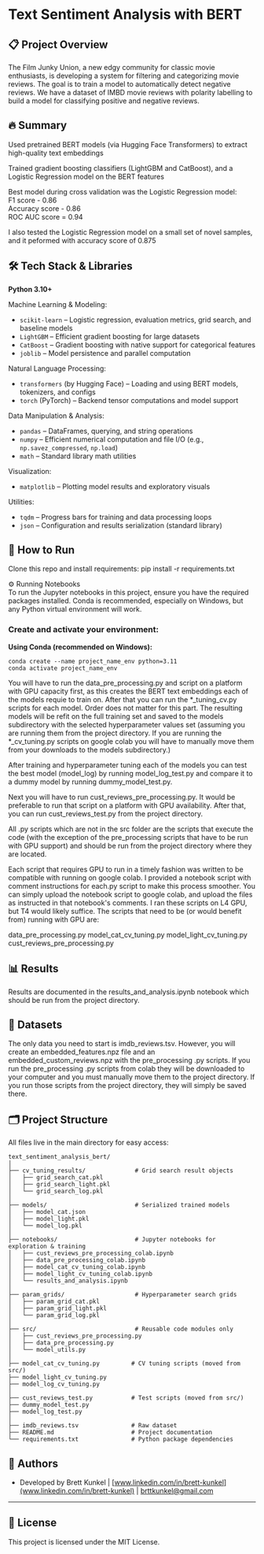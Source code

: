# Text Sentiment Analysis with BERT

## 📋 Project Overview  
The Film Junky Union, a new edgy community for classic movie enthusiasts, is developing a system for filtering and categorizing movie reviews. The goal is to train a model to automatically detect negative reviews. We have a dataset of IMBD movie reviews with polarity labelling to build a model for classifying positive and negative reviews.

## 🔥 Summary  
Used pretrained BERT models (via Hugging Face Transformers) to extract high-quality text embeddings

Trained gradient boosting classifiers (LightGBM and CatBoost), and a Logistic Regression model on the BERT features 

Best model during cross validation was the Logistic Regression model:  
F1 score - 0.86  
Accuracy score - 0.86  
ROC AUC score = 0.94   

I also tested the Logistic Regression model on a small set of novel samples, and it peformed with accuracy score of 0.875

## 🛠️ Tech Stack & Libraries

**Python 3.10+**

Machine Learning & Modeling:  
- `scikit-learn` – Logistic regression, evaluation metrics, grid search, and baseline models  
- `LightGBM` – Efficient gradient boosting for large datasets  
- `CatBoost` – Gradient boosting with native support for categorical features  
- `joblib` – Model persistence and parallel computation

Natural Language Processing:  
- `transformers` (by Hugging Face) – Loading and using BERT models, tokenizers, and configs  
- `torch` (PyTorch) – Backend tensor computations and model support

Data Manipulation & Analysis:  
- `pandas` – DataFrames, querying, and string operations  
- `numpy` – Efficient numerical computation and file I/O (e.g., `np.savez_compressed`, `np.load`)  
- `math` – Standard library math utilities

Visualization:  
- `matplotlib` – Plotting model results and exploratory visuals

Utilities:  
- `tqdm` – Progress bars for training and data processing loops  
- `json` – Configuration and results serialization (standard library)


## 🚀 How to Run  
Clone this repo and install requirements:
pip install -r requirements.txt

⚙️ Running Notebooks  
To run the Jupyter notebooks in this project, ensure you have the required packages installed. Conda is recommended, especially on Windows, but any Python virtual environment will work.

### Create and activate your environment:

**Using Conda (recommended on Windows):**

```
conda create --name project_name_env python=3.11
conda activate project_name_env
```



You will have to run the data_pre_processing.py and script on a platform with GPU capacity first, as this creates the BERT text embeddings each of the models requie to train on. After that you can run the *_tuning_cv.py scripts for each model. Order does not matter for this part. The resulting models will be refit on the full training set and saved to the models subdirectory with the selected hyperparameter values set (assuming you are running them from the project directory. If you are running the *_cv_tuning.py scripts on google colab you will have to manually move them from your downloads to the models subdirectory.)

After training and hyperparameter tuning each of the models you can test the best model (model_log) by running model_log_test.py and compare it to a dummy model by running dummy_model_test.py. 

Next you will have to run cust_reviews_pre_processing.py. It would be preferable to run that script on a platform with GPU availability. After that, you can run cust_reviews_test.py from the project directory. 

All .py scripts which are not in the src folder are the scripts that execute the code (with the exception of the pre_processing scripts that have to be run with GPU support) and should be run from the project directory where they are located. 

Each script that requires GPU to run in a timely fashion was written to be compatible with running on google colab. I provided a notebook script with comment instructions for each.py script to make this process smoother. You can simply upload the notebook script to google colab, and upload the files as instructed in that notebook's comments. I ran these scripts on L4 GPU, but T4 would likely suffice. The scripts that need to be (or would benefit from) running with GPU are:

data_pre_processing.py
model_cat_cv_tuning.py
model_light_cv_tuning.py
cust_reviews_pre_processing.py

## 📊 Results  
Results are documented in the results_and_analysis.ipynb notebook which should be run from the project directory. 

## 🤝 Datasets   
The only data you need to start is imdb_reviews.tsv. However, you will create an embedded_features.npz file and an embedded_custom_reviews.npz with the pre_processing .py scripts. If you run the pre_processing .py scripts from colab they will be downloaded to your computer and you must manually move them to the project directory. If you run those scripts from the project directory, they will simply be saved there. 


## 🗂️ Project Structure  
All files live in the main directory for easy access:
```
text_sentiment_analysis_bert/
│
├── cv_tuning_results/              # Grid search result objects
│   ├── grid_search_cat.pkl
│   ├── grid_search_light.pkl
│   └── grid_search_log.pkl
│
├── models/                         # Serialized trained models
│   ├── model_cat.json
│   ├── model_light.pkl
│   └── model_log.pkl
│
├── notebooks/                      # Jupyter notebooks for exploration & training
│   ├── cust_reviews_pre_processing_colab.ipynb
│   ├── data_pre_processing_colab.ipynb
│   ├── model_cat_cv_tuning_colab.ipynb
│   ├── model_light_cv_tuning_colab.ipynb
│   └── results_and_analysis.ipynb
│
├── param_grids/                    # Hyperparameter search grids
│   ├── param_grid_cat.pkl
│   ├── param_grid_light.pkl
│   └── param_grid_log.pkl
│
├── src/                            # Reusable code modules only
│   ├── cust_reviews_pre_processing.py
│   ├── data_pre_processing.py
│   └── model_utils.py
│
├── model_cat_cv_tuning.py         # CV tuning scripts (moved from src/)
├── model_light_cv_tuning.py
├── model_log_cv_tuning.py
│
├── cust_reviews_test.py           # Test scripts (moved from src/)
├── dummy_model_test.py
├── model_log_test.py
│
├── imdb_reviews.tsv               # Raw dataset
├── README.md                      # Project documentation
└── requirements.txt               # Python package dependencies
```

## 🧠 Authors

- Developed by Brett Kunkel | [www.linkedin.com/in/brett-kunkel](www.linkedin.com/in/brett-kunkel) | brttkunkel@gmail.com

---

## 📜 License

This project is licensed under the MIT License.